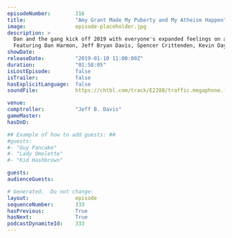```yaml
---
episodeNumber:        316
title:                "Amy Grant Made My Puberty and My Atheism Happen"
image:                episode-placeholder.jpg
description: >
  Dan and the gang kick off 2019 with everyone's expanded feelings on airlines, Dan's engagement, charitable giving and Paul Rudd.
  Featuring Dan Harmon, Jeff Bryan Davis, Spencer Crittenden, Kevin Day and Jesse Camp.
showDate:             
releaseDate:          "2019-01-10 11:00:00Z"
duration:             "01:58:05"
isLostEpisode:        false
isTrailer:            false
hasExplicitLanguage:  false
soundFile:            https://chtbl.com/track/E2288/traffic.megaphone.fm/STA5970573662.mp3?updated=1596508377

venue:                
comptroller:          "Jeff B. Davis"
gameMaster:           
hasDnD:               

## Example of how to add guests: ##
#guests:
#- "Guy Pancake"
#- "Lady Omelette"
#- "Kid Hashbrown"

guests:
audienceGuests:

# Generated.  Do not change:
layout:               episode
sequenceNumber:       333
hasPrevious:          True
hasNext:              True
podcastDynamiteId:    333
---
```


<!-- The episode description will be rendered here -->
<!-- Add your content below here -->

